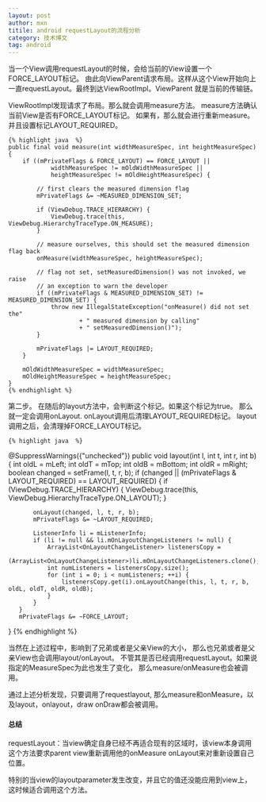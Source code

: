 ```yaml
---
layout: post
author: mxn
titile: android requestLayout的流程分析
category: 技术博文
tag: android
---
```


当一个View调用requestLayout的时候，会给当前的View设置一个FORCE_LAYOUT标记。
由此向ViewParent请求布局。这样从这个View开始向上一直requestLayout。最终到达ViewRootImpl。ViewParent 就是当前的传输链。

ViewRootImpl发现请求了布局。那么就会调用measure方法。
measure方法确认当前View是否有FORCE_LAYOUT标记。
如果有，那么就会进行重新measure。并且设置标记LAYOUT_REQUIRED。

    {% highlight java  %}
    public final void measure(int widthMeasureSpec, int heightMeasureSpec) {
        if ((mPrivateFlags & FORCE_LAYOUT) == FORCE_LAYOUT ||
                widthMeasureSpec != mOldWidthMeasureSpec ||
                heightMeasureSpec != mOldHeightMeasureSpec) {

            // first clears the measured dimension flag
            mPrivateFlags &= ~MEASURED_DIMENSION_SET;

            if (ViewDebug.TRACE_HIERARCHY) {
                ViewDebug.trace(this, ViewDebug.HierarchyTraceType.ON_MEASURE);
            }

            // measure ourselves, this should set the measured dimension flag back
            onMeasure(widthMeasureSpec, heightMeasureSpec);

            // flag not set, setMeasuredDimension() was not invoked, we raise
            // an exception to warn the developer
            if ((mPrivateFlags & MEASURED_DIMENSION_SET) != MEASURED_DIMENSION_SET) {
                throw new IllegalStateException("onMeasure() did not set the"
                        + " measured dimension by calling"
                        + " setMeasuredDimension()");
            }

            mPrivateFlags |= LAYOUT_REQUIRED;
        }

        mOldWidthMeasureSpec = widthMeasureSpec;
        mOldHeightMeasureSpec = heightMeasureSpec;
    }
    {% endhighlight %}

第二步。
 在随后的layout方法中，会判断这个标记。如果这个标记为true。
那么就一定会调用onLayout.
onLayout调用后清理LAYOUT_REQUIRED标记。
layout调用之后，会清理掉FORCE_LAYOUT标记。

    {% highlight java  %}

  @SuppressWarnings({"unchecked"})
   public void layout(int l, int t, int r, int b) {
       int oldL = mLeft;
       int oldT = mTop;
       int oldB = mBottom;
       int oldR = mRight;
       boolean changed = setFrame(l, t, r, b);
       if (changed || (mPrivateFlags & LAYOUT_REQUIRED) == LAYOUT_REQUIRED) {
           if (ViewDebug.TRACE_HIERARCHY) {
               ViewDebug.trace(this, ViewDebug.HierarchyTraceType.ON_LAYOUT);
           }

           onLayout(changed, l, t, r, b);
           mPrivateFlags &= ~LAYOUT_REQUIRED;

           ListenerInfo li = mListenerInfo;
           if (li != null && li.mOnLayoutChangeListeners != null) {
               ArrayList<OnLayoutChangeListener> listenersCopy =
                       (ArrayList<OnLayoutChangeListener>)li.mOnLayoutChangeListeners.clone();
               int numListeners = listenersCopy.size();
               for (int i = 0; i < numListeners; ++i) {
                   listenersCopy.get(i).onLayoutChange(this, l, t, r, b, oldL, oldT, oldR, oldB);
               }
           }
       }
       mPrivateFlags &= ~FORCE_LAYOUT;
   }
    {% endhighlight %}

当然在上述过程中，影响到了兄弟或者是父亲View的大小， 那么也兄弟或者是父亲View也会调用layout/onLayout。
不管其是否已经调用requestLayout。如果说指定的MeasureSpec为此也发生了变化，
那么measure/onMeasure也会被调用。

通过上述分析发现，只要调用了requestlayout, 那么measure和onMeasure，以及layout，onlayout，draw onDraw都会被调用。

#### 总结

requestLayout：当view确定自身已经不再适合现有的区域时，该view本身调用这个方法要求parent view重新调用他的onMeasure onLayout来对重新设置自己位置。

特别的当view的layoutparameter发生改变，并且它的值还没能应用到view上，这时候适合调用这个方法。